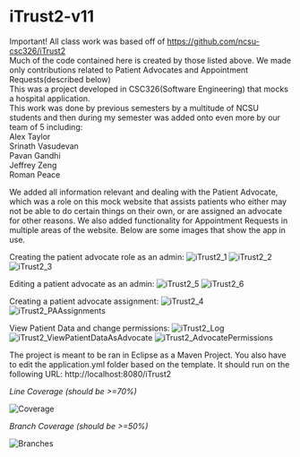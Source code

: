 

# iTrust2-v11
Important! All class work was based off of https://github.com/ncsu-csc326/iTrust2 <br>
Much of the code contained here is created by those listed above. We made only contributions related to Patient Advocates and Appointment Requests(described below) <br>
This was a project developed in CSC326(Software Engineering) that mocks a hospital application.<br>
This work was done by previous semesters by a multitude of NCSU students and then during my semester was added onto even more by our team of 5 including:<br>
Alex Taylor<br>
Srinath Vasudevan<br>
Pavan Gandhi<br>
Jeffrey Zeng<br>
Roman Peace<br>

We added all information relevant and dealing with the Patient Advocate, which was a role on this mock website that assists patients who either may not be able to do certain things on their own, or are assigned an advocate for other reasons. We also added functionality for Appointment Requests in multiple areas of the website. Below are some images that show the app in use.

Creating the patient advocate role as an admin:
![iTrust2_1](https://github.com/alex-taylor458/CSC326-SoftwareEngineering/assets/40243091/4ca5561e-44fe-4069-86ee-f1bb5b11f7b2)
![iTrust2_2](https://github.com/alex-taylor458/CSC326-SoftwareEngineering/assets/40243091/3dd56739-62e3-4fbf-805a-6a6efc334e03)
![iTrust2_3](https://github.com/alex-taylor458/CSC326-SoftwareEngineering/assets/40243091/dea7a30f-a79a-4917-9e36-24f19d28558a)

Editing a patient advocate as an admin:
![iTrust2_5](https://github.com/alex-taylor458/CSC326-SoftwareEngineering/assets/40243091/799b9fbc-6b42-422f-b091-29aec4bfd1e2)
![iTrust2_6](https://github.com/alex-taylor458/CSC326-SoftwareEngineering/assets/40243091/aa17b9a3-7b32-4444-8969-d8c67b4283ec)

Creating a patient advocate assignment:
![iTrust2_4](https://github.com/alex-taylor458/CSC326-SoftwareEngineering/assets/40243091/ec3eee98-12bc-4fce-9839-51cd877db087)
![iTrust2_PAAssignments](https://github.com/alex-taylor458/CSC326-SoftwareEngineering/assets/40243091/6787deec-dff1-48cb-b3ca-68280c50dd2e)

View Patient Data and change permissions:
![iTrust2_Log](https://github.com/alex-taylor458/CSC326-SoftwareEngineering/assets/40243091/9f6c6556-5c65-4a3c-9889-8f75b173db07)
![iTrust2_ViewPatientDataAsAdvocate](https://github.com/alex-taylor458/CSC326-SoftwareEngineering/assets/40243091/9ffbf553-d670-4192-b1f8-08ebee4544f2)
![iTrust2_AdvocatePermissions](https://github.com/alex-taylor458/CSC326-SoftwareEngineering/assets/40243091/13e5a463-0ff3-4f97-828d-9a87a56a1873)


The project is meant to be ran in Eclipse as a Maven Project. You also have to edit the application.yml folder based on the template.
It should run on the following URL:
http://localhost:8080/iTrust2

*Line Coverage (should be >=70%)*

![Coverage](.github/badges/jacoco.svg)

*Branch Coverage (should be >=50%)*

![Branches](.github/badges/branches.svg)
